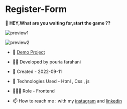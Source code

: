 # Register-Form

🎰 **HEY,What are you waiting for,start the game ??**

![preview1](https://user-images.githubusercontent.com/109727844/190802806-bea0c6ae-7216-46d0-a901-d6376cc01e19.jpg)

![preview2](https://user-images.githubusercontent.com/109727844/190803412-8a6a1ae4-2309-4e4a-a14c-62137a842294.jpg)

- 🔗 [Demo Project](https://pouria-farahani-developer.github.io/PicGame/)

- 👨‍💻 Developed by pouria farahani

- 📆 Created - 2022-09-11

- 🤖 Technologies Used - Html , Css , js

- 🕵🏻‍♀️ Role - Frontend

- 📫 How to reach me : with my [instagram](https://www.instagram.com/pouria_farahani_developer) and [linkedin](https://www.linkedin.com/in/pouria-farahani-developer)


